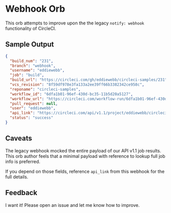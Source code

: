 # Webhook Orb

This orb attempts to improve upon the the legacy `notify: webhook` functionality of CircleCI.

## Sample Output

```json
{
  "build_num": "231",
  "branch": "webhook",
  "username": "eddiewebb",
  "job": "build",
  "build_url": "https://circleci.com/gh/eddiewebb/circleci-samples/231",
  "vcs_revision": "8f59df978e3fa133a2ee39ff66b3382342ce958c",
  "reponame": "circleci-samples",
  "workflow_id": "6dfa1b01-96ef-430d-bc35-11b5d20a5127",
  "workflow_url": "https://circleci.com/workflow-run/6dfa1b01-96ef-430d-bc35-11b5d20a5127",
  "pull_request": null,
  "user": "eddiewebb",
  "api_link": "https://circleci.com/api/v1.1/project/eddiewebb/circleci-samples/231",
  "status": "success"
}
```

## Caveats

The legacy webhook mocked the entire payload of our API v1.1 job results.  This orb author feels that a minimal payload with reference to lookup full job info is preferred.

If you depend on those fields, reference `api_link` from this webhook for the full details.

## Feedback

I want it! Please open an issue and let me know how to improve.